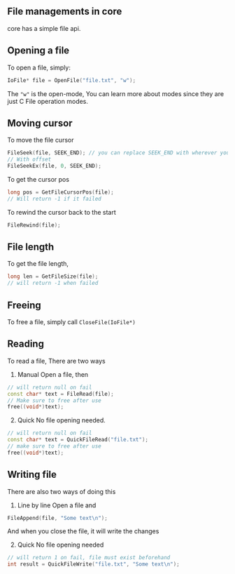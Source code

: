 ## File managements in core

core has a simple file api.


## Opening a file
To open a file, simply:

```cpp
IoFile* file = OpenFile("file.txt", "w");
```

The `"w"` is the open-mode, You can learn more about modes since they are just C File operation modes.

## Moving cursor
To move the file cursor

```cpp
FileSeek(file, SEEK_END); // you can replace SEEK_END with wherever you wanna go
// With offset
FileSeekEx(file, 0, SEEK_END);
```


To get the cursor pos

```cpp
long pos = GetFileCursorPos(file);
// Will return -1 if it failed
```

To rewind the cursor back to the start

```cpp
FileRewind(file);
```

## File length
To get the file length,

```cpp
long len = GetFileSize(file);
// will return -1 when failed
```

## Freeing
To free a file, simply call `CloseFile(IoFile*)`

## Reading
To read a file, There are two ways
1. Manual
Open a file, then
```cpp
// will return null on fail
const char* text = FileRead(file);
// Make sure to free after use
free((void*)text);
```


2. Quick
No file opening needed.

```cpp
// will return null on fail
const char* text = QuickFileRead("file.txt");
// make sure to free after use
free((void*)text);
```


## Writing file
There are also two ways of doing this


1. Line by line
Open a file and
```cpp
FileAppend(file, "Some text\n");
```

And when you close the file, it will write the changes

2. Quick
No file opening needed

```cpp
// will return 1 on fail, file must exist beforehand
int result = QuickFileWrite("file.txt", "Some text\n");
```

